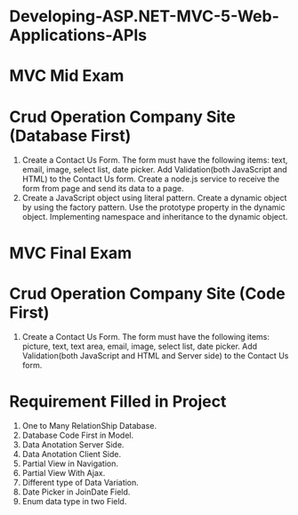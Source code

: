 # Developing-ASP.NET-MVC-5-Web-Applications-APIs

# MVC Mid Exam

# Crud Operation Company Site (Database First)
1. Create a Contact Us Form. The form must have the following items: text, email, image, select list, date picker. Add Validation(both JavaScript and HTML) to the Contact Us form.
Create a node.js service to receive the form from page and send its data to a page.
2. Create a JavaScript object using literal pattern. Create a dynamic object by using the factory pattern. Use the prototype property in the dynamic object. Implementing namespace and inheritance to the dynamic object.


# MVC Final Exam

# Crud Operation Company Site (Code First)
1. Create a Contact Us Form. The form must have the following items: picture, text, text area, email, image, select list, date picker. Add Validation(both JavaScript and HTML and Server side) to the Contact Us form.

# Requirement Filled in Project

1. One to Many RelationShip Database.
2. Database Code First in Model.
3. Data Anotation Server Side.
4. Data Anotation Client Side.
5. Partial View in Navigation.
6. Partial View With Ajax.
7. Different type of Data Variation.
8. Date Picker in JoinDate Field.
9. Enum data type in two Field.

